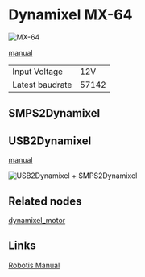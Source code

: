 # Dynamixel MX-64

![MX-64](http://support.robotis.com/en/images/product/dynamixel/mx_series/mx_64.jpg)

[manual](http://support.robotis.com/en/product/dynamixel/mx_series/mx-64.htm)


||| 
------------- | -------------
Input Voltage |  12V
Latest baudrate | 57142


## SMPS2Dynamixel


## USB2Dynamixel

[manual](http://support.robotis.com/en/product/auxdevice/interface/usb2dxl_manual.htm)

![USB2Dynamixel + SMPS2Dynamixel](http://wiki.tekkotsu.org/images/b/bf/Calliope-Head-Servo-Wiring.jpg)

## Related nodes

[dynamixel_motor](dynamixel_motor.md)

## Links

[Robotis Manual](http://support.robotis.com/en/product/dynamixel/mx_series/mx-64.htm)

